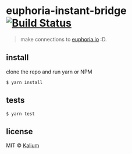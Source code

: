 # euphoria-instant-bridge [![Build Status](https://travis-ci.org/kaliumxyz/euphoria-connection.svg?branch=master)](https://travis-ci.org/kaliumxyz/euphoria-connection)
> make connections to [euphoria.io](https://euphoria.io/) :D.

## install
clone the repo and run yarn or NPM
```
$ yarn install
```

## tests
```
$ yarn test
```

## license
MIT © [Kalium](https://kalium.xyz)
